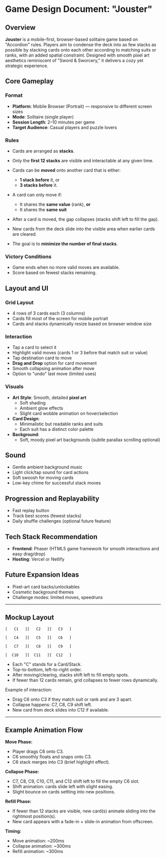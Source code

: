 # Game Design Document: "Jouster"

## Overview

**Jouster** is a mobile-first, browser-based solitaire game based on "Accordion" rules. Players aim to condense the deck into as few stacks as possible by stacking cards onto each other according to matching suits or ranks, with an added spatial constraint. Designed with smooth pixel art aesthetics reminiscent of "Sword & Sworcery," it delivers a cozy yet strategic experience.

## Core Gameplay

### Format

- **Platform**: Mobile Browser (Portrait) — responsive to different screen sizes
- **Mode**: Solitaire (single player)
- **Session Length**: 2–10 minutes per game
- **Target Audience**: Casual players and puzzle lovers

### Rules

- Cards are arranged as **stacks**.
- Only the **first 12 stacks** are visible and interactable at any given time.
- Cards can be **moved** onto another card that is either:
  - **1 stack before** it, or
  - **3 stacks before** it.
- A card can only move if:

  - It shares the **same value** (rank), **or**
  - It shares the **same suit**

- After a card is moved, the gap collapses (stacks shift left to fill the gap).
- New cards from the deck slide into the visible area when earlier cards are cleared.
- The goal is to **minimize the number of final stacks**.

### Victory Conditions

- Game ends when no more valid moves are available.
- Score based on fewest stacks remaining.

## Layout and UI

### Grid Layout

- 4 rows of 3 cards each (3 columns)
- Cards fill most of the screen for mobile portrait
- Cards and stacks dynamically resize based on browser window size

### Interaction

- Tap a card to select it
- Highlight valid moves (cards 1 or 3 before that match suit or value)
- Tap destination card to move
- **Drag and Drop** option for card movement
- Smooth collapsing animation after move
- Option to "undo" last move (limited uses)

### Visuals

- **Art Style**: Smooth, detailed **pixel art**
  - Soft shading
  - Ambient glow effects
  - Slight card wobble animation on hover/selection
- **Card Design**:
  - Minimalistic but readable ranks and suits
  - Each suit has a distinct color palette
- **Background**:
  - Soft, moody pixel art backgrounds (subtle parallax scrolling optional)

## Sound

- Gentle ambient background music
- Light click/tap sound for card actions
- Soft swoosh for moving cards
- Low-key chime for successful stack moves

## Progression and Replayability

- Fast replay button
- Track best scores (fewest stacks)
- Daily shuffle challenges (optional future feature)

## Tech Stack Recommendation

- **Frontend**: Phaser (HTML5 game framework for smooth interactions and easy drag/drop)
- **Hosting**: Vercel or Netlify

## Future Expansion Ideas

- Pixel-art card backs/unlockables
- Cosmetic background themes
- Challenge modes: limited moves, speedruns

---

## Mockup Layout

```
[   C1   ][   C2   ][   C3   ]

[   C4   ][   C5   ][   C6   ]

[   C7   ][   C8   ][   C9   ]

[  C10   ][  C11   ][  C12   ]
```

- Each "C" stands for a Card/Stack.
- Top-to-bottom, left-to-right order.
- After moving/clearing, stacks shift left to fill empty spots.
- If fewer than 12 cards remain, grid collapses to fewer rows dynamically.

Example of interaction:

- Drag C6 onto C3 if they match suit or rank and are 3 apart.
- Collapse happens: C7, C8, C9 shift left.
- New card from deck slides into C12 if available.

---

## Example Animation Flow

**Move Phase:**

- Player drags C6 onto C3.
- C6 smoothly floats and snaps onto C3.
- C6 stack merges into C3 (brief highlight effect).

**Collapse Phase:**

- C7, C8, C9, C10, C11, and C12 shift left to fill the empty C6 slot.
- Shift animation: cards slide left with slight easing.
- Slight bounce on cards settling into new positions.

**Refill Phase:**

- If fewer than 12 stacks are visible, new card(s) animate sliding into the rightmost position(s).
- New card appears with a fade-in + slide-in animation from offscreen.

**Timing:**

- Move animation: ~200ms
- Collapse animation: ~300ms
- Refill animation: ~300ms

